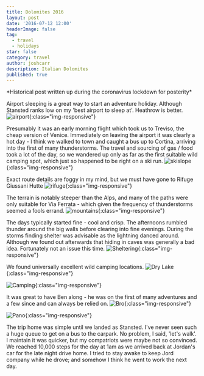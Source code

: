 ```yaml
---
title: Dolomites 2016
layout: post
date: '2016-07-12 12:00'
headerImage: false
tag:
  - travel
  - holidays
star: false
category: travel
author: joshcarr
description: Italian Dolomites
published: true
---
```

<div markdown="1" class="contentCont" id="scroll">
*Historical post written up during the coronavirus lockdown for posterity*

Airport sleeping is a great way to start an adventure holiday. Although Stansted ranks low on my 'best airport to sleep at'. Heathrow is better. 
![airport](/assets/images/Dolomites2016/airport.JPG){:class="img-responsive"}

Presumably it was an early morning flight which took us to Treviso, the cheap version of Venice. Immediately on leaving the airport it was clearly a hot day - I think we walked to town and caught a bus up to Cortina, arriving into the first of many thunderstorms. The travel and sourcing of gas / food took a lot of the day, so we wandered up only as far as the first suitable wild camping spot, which just so happened to be right on a ski run.
![skislope](/assets/images/Dolomites2016/skislope.JPG){:class="img-responsive"}

Exact route details are foggy in my mind, but we must have gone to Rifuge Giussani Hutte
![rifuge](/assets/images/Dolomites2016/rifuge.JPG){:class="img-responsive"}

The terrain is notably steeper than the Alps, and many of the paths were only suitable for Via Ferrata - which given the frequency of thunderstorms seemed a fools errand.
![mountains](/assets/images/Dolomites2016/mountains.JPG){:class="img-responsive"}

The days typically started fine - cool and crisp. The afternoons rumbled thunder around the big walls before clearing into fine evenings. During the storms finding shelter was advisable as the lightning danced around. Although we found out afterwards that hiding in caves was generally a bad idea. Fortunately not an issue this time.
![Sheltering](/assets/images/Dolomites2016/shelter.JPG){:class="img-responsive"}

We found universally excellent wild camping locations.
![Dry Lake](/assets/images/Dolomites2016/drylake.JPG){:class="img-responsive"}

![Camping](/assets/images/Dolomites2016/camping.JPG){:class="img-responsive"}

It was great to have Ben along - he was on the first of many adventures and a few since and can always be relied on.
![Bro](/assets/images/Dolomites2016/bro.JPG){:class="img-responsive"}

![Pano](/assets/images/Dolomites2016/pano.JPG){:class="img-responsive"}

The trip home was simple until we landed as Stansted. I've never seen such a huge queue to get on a bus to the carpark. No problem, I said, 'let's walk'. I maintain it was quicker, but my compatriots were maybe not so convinced. We reached 10,000 steps for the day at 1am as we arrived back at Jordan's car for the late night drive home. I tried to stay awake to keep Jord company while he drove; and somehow I think he went to work the next day.
</div>
